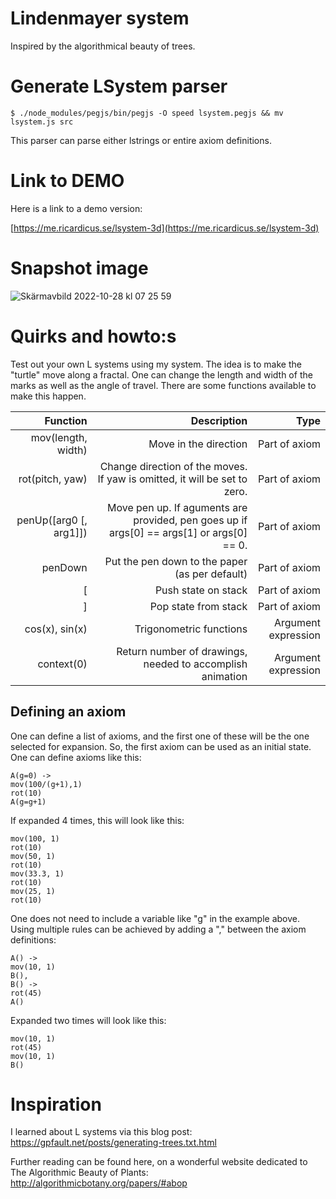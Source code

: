 # Lindenmayer system

Inspired by the algorithmical beauty of trees.

# Generate LSystem parser

```
$ ./node_modules/pegjs/bin/pegjs -O speed lsystem.pegjs && mv lsystem.js src
```

This parser can parse either lstrings or entire axiom definitions.

# Link to DEMO

Here is a link to a demo version:

[https://me.ricardicus.se/lsystem-3d](https://me.ricardicus.se/lsystem-3d)

# Snapshot image

![Skärmavbild 2022-10-28 kl  07 25 59](https://user-images.githubusercontent.com/14809962/198509880-e0fb739a-312d-4535-9e9b-6357d63babb6.png)

# Quirks and howto:s

Test out your own L systems using my system. The idea is to
make the "turtle" move along a fractal. One can change the
length and width of the marks as well as the angle of travel.
There are some functions available to make this happen.

| Function            | Description             | Type          |
| -------------------:| -----------------------:| -------------:|
| mov(length, width)  | Move in the direction   | Part of axiom |
| rot(pitch, yaw)   | Change direction of the moves. If yaw is omitted, it will be set to zero. | Part of axiom |
| penUp([arg0 [, arg1]]) | Move pen up. If aguments are provided, pen goes up if args[0] == args[1] or args[0] == 0. | Part of axiom |
| penDown  | Put the pen down to the paper (as per default) | Part of axiom |
| [                   | Push state on stack     | Part of axiom |
| ]                   | Pop state from stack    | Part of axiom |
| cos(x), sin(x)      | Trigonometric functions | Argument expression |
| context(0)      | Return number of drawings, needed to accomplish animation | Argument expression |

## Defining an axiom

One can define a list of axioms, and the first one of these will be the one
selected for expansion. So, the first axiom can be used as an initial state.
One can define axioms like this:

```
A(g=0) ->
mov(100/(g+1),1)
rot(10)
A(g=g+1)
```

If expanded 4 times, this will look like this:

```
mov(100, 1)
rot(10)
mov(50, 1)
rot(10)
mov(33.3, 1)
rot(10)
mov(25, 1)
rot(10)
```

One does not need to include a variable like "g" in the example above.
Using multiple rules can be achieved by adding a "," between the axiom definitions:

```
A() -> 
mov(10, 1)
B(),
B() -> 
rot(45)
A()
```

Expanded two times will look like this:

```
mov(10, 1)
rot(45)
mov(10, 1)
B()
```

# Inspiration

I learned about L systems via this blog post:
https://gpfault.net/posts/generating-trees.txt.html

Further reading can be found here, on a wonderful website dedicated to The Algorithmic Beauty of Plants:
http://algorithmicbotany.org/papers/#abop

